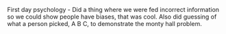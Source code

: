 First day psychology - Did a thing where we were fed incorrect information so we could show people have biases, that was cool. Also did guessing of what a person picked, A B C, to demonstrate the monty hall problem.